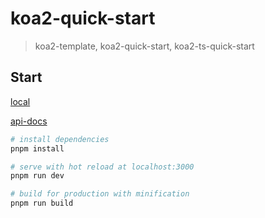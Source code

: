 # koa2-quick-start> koa2-template, koa2-quick-start, koa2-ts-quick-start## Start[local](http://127.0.0.1:10086/)[api-docs](http://127.0.0.1:10086/api-docs)```bash# install dependenciespnpm install# serve with hot reload at localhost:3000pnpm run dev# build for production with minificationpnpm run build```